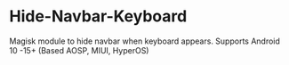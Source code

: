# Hide-Navbar-Keyboard
Magisk module to hide navbar when keyboard appears. Supports Android 10 -15+ (Based AOSP, MIUI, HyperOS)

